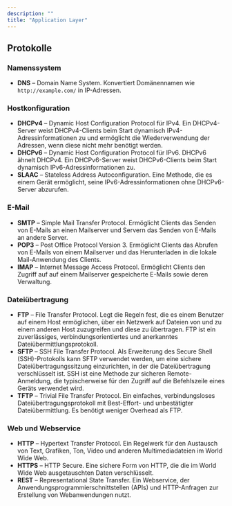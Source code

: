 ```yaml
---
description: ""
title: "Application Layer"
---
```

## Protokolle

### Namenssystem
- **DNS** – Domain Name System. Konvertiert Domänennamen wie `http://example.com/` in IP-Adressen.

### Hostkonfiguration
- **DHCPv4** – Dynamic Host Configuration Protocol für IPv4. Ein DHCPv4-Server weist DHCPv4-Clients beim Start dynamisch IPv4-Adressinformationen zu und ermöglicht die Wiederverwendung der Adressen, wenn diese nicht mehr benötigt werden.
- **DHCPv6** – Dynamic Host Configuration Protocol für IPv6. DHCPv6 ähnelt DHCPv4. Ein DHCPv6-Server weist DHCPv6-Clients beim Start dynamisch IPv6-Adressinformationen zu.
- **SLAAC** – Stateless Address Autoconfiguration. Eine Methode, die es einem Gerät ermöglicht, seine IPv6-Adressinformationen ohne DHCPv6-Server abzurufen.

### E-Mail
- **SMTP** – Simple Mail Transfer Protocol. Ermöglicht Clients das Senden von E-Mails an einen Mailserver und Servern das Senden von E-Mails an andere Server.
- **POP3** – Post Office Protocol Version 3. Ermöglicht Clients das Abrufen von E-Mails von einem Mailserver und das Herunterladen in die lokale Mail-Anwendung des Clients.
- **IMAP** – Internet Message Access Protocol. Ermöglicht Clients den Zugriff auf auf einem Mailserver gespeicherte E-Mails sowie deren Verwaltung.

### Dateiübertragung
- **FTP** – File Transfer Protocol. Legt die Regeln fest, die es einem Benutzer auf einem Host ermöglichen, über ein Netzwerk auf Dateien von und zu einem anderen Host zuzugreifen und diese zu übertragen. FTP ist ein zuverlässiges, verbindungsorientiertes und anerkanntes Dateiübermittlungsprotokoll.
- **SFTP** – SSH File Transfer Protocol. Als Erweiterung des Secure Shell (SSH)-Protokolls kann SFTP verwendet werden, um eine sichere Dateiübertragungssitzung einzurichten, in der die Dateiübertragung verschlüsselt ist. SSH ist eine Methode zur sicheren Remote-Anmeldung, die typischerweise für den Zugriff auf die Befehlszeile eines Geräts verwendet wird.
- **TFTP** – Trivial File Transfer Protocol. Ein einfaches, verbindungsloses Dateiübertragungsprotokoll mit Best-Effort- und unbestätigter Dateiübermittlung. Es benötigt weniger Overhead als FTP.

### Web und Webservice
- **HTTP** – Hypertext Transfer Protocol. Ein Regelwerk für den Austausch von Text, Grafiken, Ton, Video und anderen Multimediadateien im World Wide Web.
- **HTTPS** – HTTP Secure. Eine sichere Form von HTTP, die die im World Wide Web ausgetauschten Daten verschlüsselt.
- **REST** – Representational State Transfer. Ein Webservice, der Anwendungsprogrammierschnittstellen (APIs) und HTTP-Anfragen zur Erstellung von Webanwendungen nutzt.